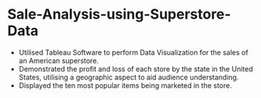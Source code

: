 # Sale-Analysis-using-Superstore-Data

- Utilised Tableau Software to perform Data Visualization for the sales of an American superstore.
- Demonstrated the profit and loss of each store by the state in the United States, utilising a geographic aspect to aid audience understanding.
- Displayed the ten most popular items being marketed in the store.
